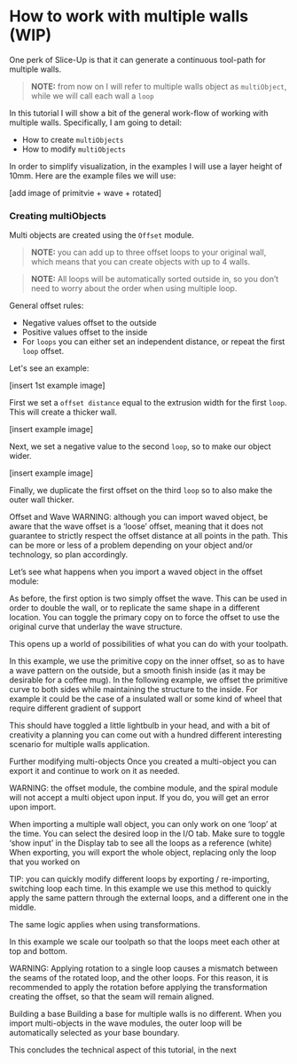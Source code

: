 
# How to work with multiple walls (WIP)

One perk of Slice-Up is that it can generate a continuous tool-path for multiple walls.

> **NOTE:** from now on I will refer to multiple walls object as `multiObject`, while we will call each wall  a `loop`

In this tutorial I will show a bit of the general work-flow of working with multiple walls. Specifically, I am going to detail:

- How to create `multiObjects`
- How to modify `multiObjects`

In order to simplify visualization, in the examples I will use a layer height of 10mm.
Here are the example files we will use:

[add image of primitvie + wave + rotated]


### Creating multiObjects
Multi objects are created using the `Offset` module.

> **NOTE:** you can add up to three offset loops to your original wall, which means that you can create objects with up to 4 walls.

>**NOTE:** All loops will be automatically sorted outside in, so you don’t need to worry about the order when using multiple loop.

General offset rules: 
- Negative values offset to the outside
- Positive values offset to the inside
- For `loops` you can either set an independent distance, or repeat the first `loop` offset. 

Let's see an example:

[insert 1st example image]

First we set a `offset distance` equal to the extrusion width for the first `loop`. This will create a thicker wall.

[insert example image]

Next, we set a negative value to the second `loop`, so to make our object wider.

[insert example image]

Finally, we duplicate the first offset on the third `loop` so to also make the outer wall thicker.



Offset and Wave
WARNING: although you can import waved object, be aware that the wave offset is a ‘loose’ offset, meaning that it does not guarantee to strictly respect the offset distance at all points in the path. This can be more or less of a problem depending on your object and/or technology, so plan accordingly.

Let’s see what happens when  you import a waved object in the offset module:

As before, the first option is two simply offset the wave. This can be used in order to double the wall, or to replicate the same shape in a different location.
You can toggle the primary copy on to force the offset to use the original curve that underlay the wave structure. 

This opens up a world of possibilities of what you can do with your toolpath.

In this example, we use the primitive copy on the inner offset, so as to have a wave pattern on the outside, but a smooth finish inside (as it may be desirable for a coffee mug).
In the following example, we offset the primitive curve to both sides while maintaining the structure to the inside. For example it could be the case of a insulated wall or some kind of wheel that require different gradient of support

This should have toggled a little lightbulb in your head, and with a bit of creativity a planning you can come out with a hundred different interesting scenario for multiple walls application.

Further modifying multi-objects
Once you created a multi-object you can export it and continue to work on it as needed.

WARNING: the offset module, the combine module, and the spiral module will not accept a multi object upon input. If you do, you will get an error upon import.

When importing a multiple wall object, you can only work on one ‘loop’ at the time. You can select the desired loop in the I/O tab. Make sure to toggle ‘show input’ in the Display tab to see all the loops as a reference (white)
When exporting, you will export the whole object, replacing only the loop that you worked on

TIP: you can quickly modify different loops by exporting / re-importing, switching loop each time.
In this example we use this method to quickly apply the same pattern through the external loops, and a different one in the middle.


The same logic applies when using transformations.

In this example we scale our toolpath so that the loops meet each other at top and bottom.

WARNING: Applying rotation to a single loop causes a mismatch between the seams of the rotated loop, and the other loops. For this reason, it is recommended to apply the rotation before applying the transformation creating the offset, so that the seam will remain aligned.

Building a base
Building a base for multiple walls is no different. When you import multi-objects in the wave modules, the outer loop will be automatically selected as your base boundary.

This concludes the technical aspect of this tutorial, in the next
